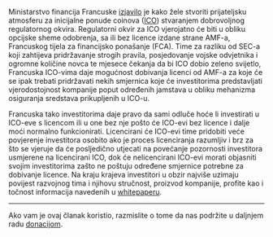  Ministarstvo financija Francuske [izjavilo][link] je kako žele stvoriti prijateljsku atmosferu za inicijalne ponude coinova ([ICO][ico]) stvaranjem dobrovoljnog regulatornog okvira. Regulatorni okvir za ICO vjerojatno će biti u obliku opcijske sheme odobrenja, sa ili bez licence izdane strane AMF-a, Francuskog tijela za financijsko ponašanje (FCA). Time za razliku od SEC-a koji zahtijeva pridržavanje strogih pravila, posjedovanje vojske odvjetnika i ogromne količine novca te mjesece čekanja da bi ICO dobio zeleno svijetlo, Francuska ICO-vima daje mogućnost dobivanja licenci od AMF-a za koje će se ipak trebati pridržavati nekih smjernica koje će investitorima predstavljati vjerodostojnost kompanije poput određenih jamstava u obliku mehanizma osiguranja sredstava prikupljenih u ICO-u.
  
 Francuska tako investitorima daje pravo da sami odluče hoće li investirati u ICO-eve s licencom ili u one bez nje pošto će ICO-evi bez licence i dalje moći normalno funkcionirati. Licencirani će ICO-evi time pridobiti veće povjerenje investitora osobito ako je proces licenciranja razumljiv i brz za što se vjeruje da će posljedično utjecati na povećanje pozornosti investitora usmjerene na licencirani ICO, dok će nelicencirani ICO-evi morati objasniti svojim investitorima zašto ne poštuju određene smjernice potrebne za dobivanje licence. Na kraju krajeva investitori u obzir najviše uzimaju povijest razvojnog tima i njihovu stručnost, proizvod kompanije, profite kao i točnost informacija navedenih u [whitepaperu][wp]. 
 
 ---

Ako vam je ovaj članak koristio, razmislite o tome da nas podržite u daljnjem radu [donacijom][donate].

[donate]: https://bitfalls.com/hr/donate
 [link]: https://www.lesechos.fr/finance-marches/marches-financiers/0301441202149-exclusif-bercy-veut-faire-de-paris-la-capitale-des-ico-2161505.php
 [wp]: https://bitfalls.com/hr/glossary/#whitepaper
 [ico]: https://bitfalls.com/hr/glossary/#ico
